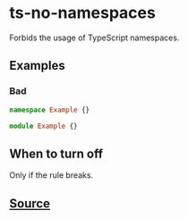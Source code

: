 # ts-no-namespaces

Forbids the usage of TypeScript namespaces.

## Examples

### Bad

```ts
namespace Example {}
```

```ts
module Example {}
```

## When to turn off

Only if the rule breaks.

## [Source](https://azure.github.io/azure-sdk/typescript_design.html#ts-no-namespaces)
